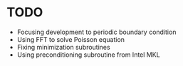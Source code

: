 # TODO

- Focusing development to periodic boundary condition
- Using FFT to solve Poisson equation
- Fixing minimization subroutines
- Using preconditioning subroutine from Intel MKL
